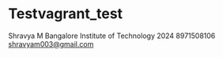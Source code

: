 # Testvagrant_test
Shravya M
Bangalore Institute of Technology
2024
8971508106
shravyam003@gmail.com
